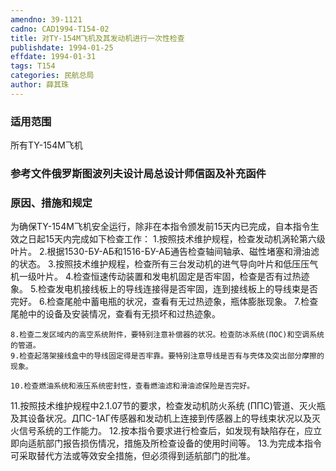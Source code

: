 ```yaml
---
amendno: 39-1121
cadno: CAD1994-T154-02
title: 对TY-154M飞机及其发动机进行一次性检查
publishdate: 1994-01-25
effdate: 1994-01-31
tags: T154
categories: 民航总局
author: 薛其珠
---
```


### 适用范围 
所有TY-154M飞机

### 参考文件俄罗斯图波列夫设计局总设计师信函及补充函件

### 原因、措施和规定 
为确保TY-154M飞机安全运行，除非在本指令颁发前15天内已完成，自本指令生效之日起15天内完成如下检查工作： 
    1.按照技术维护规程，检查发动机涡轮第六级叶片。 
    2.根据1530-БУ-АБ和1516-БУ-АБ通告检查轴间轴承、磁性堵塞和滑油滤的状态。 
    3.按照技术维护规程，检查所有三台发动机的进气导向叶片和低压压气机一级叶片。 
    4.检查恒速传动装置和发电机固定是否牢固，检查是否有过热迹象。 
    5.检查发电机接线板上的导线连接得是否牢固，连到接线板上的导线束是否完好。 
    6.检查尾舱中蓄电瓶的状况，查看有无过热迹象，瓶体膨胀现象。
    7.检查尾舱中的设备及安装情况，查看有无损坏和过热迹象。 


    
    8.检查二发区域内的高空系统附件，要特别注意补偿器的状况。检查防冰系统(ПОС)和空调系统的管道。 
    9.检查起落架接线盒中的导线固定得是否牢靠。要特别注意导线是否有与壳体及突出部分摩擦的现象。 

    10.检查燃油系统和液压系统密封性，查看燃油滤和滑油滤保险是否完好。 
11.按照技术维护规程中2.1.07节的要求，检查发动机防火系统 (ППС)管道、灭火瓶及其设备状况。ДПС-1АГ传感器和发动机上连接到传感器上的导线束状况以及灭火信号系统的工作能力。 
    12.按本指令要求进行检查后，如发现有缺陷存在，应立即向适航部门报告损伤情况，措施及所检查设备的使用时间等。 
    13.为完成本指令可采取替代方法或等效安全措施，但必须得到适航部门的批准。

